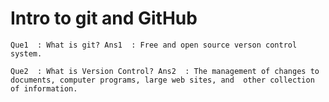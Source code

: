 # Intro to git and GitHub

`
Que1  : What is git?
Ans1  : Free and open source verson control system.
`

`
Que2  : What is Version Control?
Ans2  : The management of changes to documents, computer programs, large web sites, and 
other collection of information.
`
